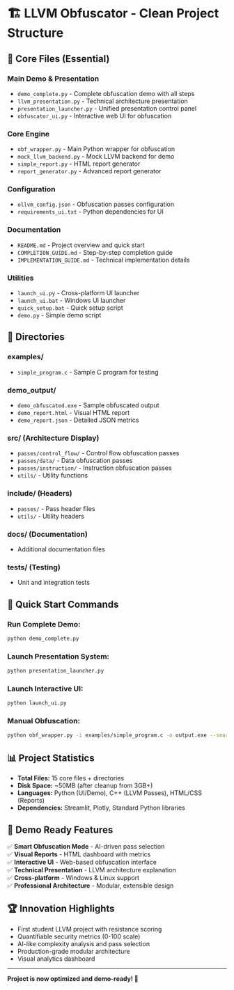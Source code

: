 # 🏗️ LLVM Obfuscator - Clean Project Structure

## 📁 **Core Files (Essential)**

### **Main Demo & Presentation**
- `demo_complete.py` - Complete obfuscation demo with all steps
- `llvm_presentation.py` - Technical architecture presentation
- `presentation_launcher.py` - Unified presentation control panel
- `obfuscator_ui.py` - Interactive web UI for obfuscation

### **Core Engine**
- `obf_wrapper.py` - Main Python wrapper for obfuscation
- `mock_llvm_backend.py` - Mock LLVM backend for demo
- `simple_report.py` - HTML report generator
- `report_generator.py` - Advanced report generator

### **Configuration**
- `ollvm_config.json` - Obfuscation passes configuration
- `requirements_ui.txt` - Python dependencies for UI

### **Documentation**
- `README.md` - Project overview and quick start
- `COMPLETION_GUIDE.md` - Step-by-step completion guide
- `IMPLEMENTATION_GUIDE.md` - Technical implementation details

### **Utilities**
- `launch_ui.py` - Cross-platform UI launcher
- `launch_ui.bat` - Windows UI launcher
- `quick_setup.bat` - Quick setup script
- `demo.py` - Simple demo script

## 📁 **Directories**

### **examples/**
- `simple_program.c` - Sample C program for testing

### **demo_output/**
- `demo_obfuscated.exe` - Sample obfuscated output
- `demo_report.html` - Visual HTML report
- `demo_report.json` - Detailed JSON metrics

### **src/** (Architecture Display)
- `passes/control_flow/` - Control flow obfuscation passes
- `passes/data/` - Data obfuscation passes  
- `passes/instruction/` - Instruction obfuscation passes
- `utils/` - Utility functions

### **include/** (Headers)
- `passes/` - Pass header files
- `utils/` - Utility headers

### **docs/** (Documentation)
- Additional documentation files

### **tests/** (Testing)
- Unit and integration tests

## 🚀 **Quick Start Commands**

### **Run Complete Demo:**
```bash
python demo_complete.py
```

### **Launch Presentation System:**
```bash
python presentation_launcher.py
```

### **Launch Interactive UI:**
```bash
python launch_ui.py
```

### **Manual Obfuscation:**
```bash
python obf_wrapper.py -i examples/simple_program.c -o output.exe --smart --report
```

## 📊 **Project Statistics**

- **Total Files:** 15 core files + directories
- **Disk Space:** ~50MB (after cleanup from 3GB+)
- **Languages:** Python (UI/Demo), C++ (LLVM Passes), HTML/CSS (Reports)
- **Dependencies:** Streamlit, Plotly, Standard Python libraries

## 🎯 **Demo Ready Features**

✅ **Smart Obfuscation Mode** - AI-driven pass selection  
✅ **Visual Reports** - HTML dashboard with metrics  
✅ **Interactive UI** - Web-based obfuscation interface  
✅ **Technical Presentation** - LLVM architecture explanation  
✅ **Cross-platform** - Windows & Linux support  
✅ **Professional Architecture** - Modular, extensible design  

## 🏆 **Innovation Highlights**

- First student LLVM project with resistance scoring
- Quantifiable security metrics (0-100 scale)
- AI-like complexity analysis and pass selection
- Production-grade modular architecture
- Visual analytics dashboard

---

**Project is now optimized and demo-ready! 🚀**